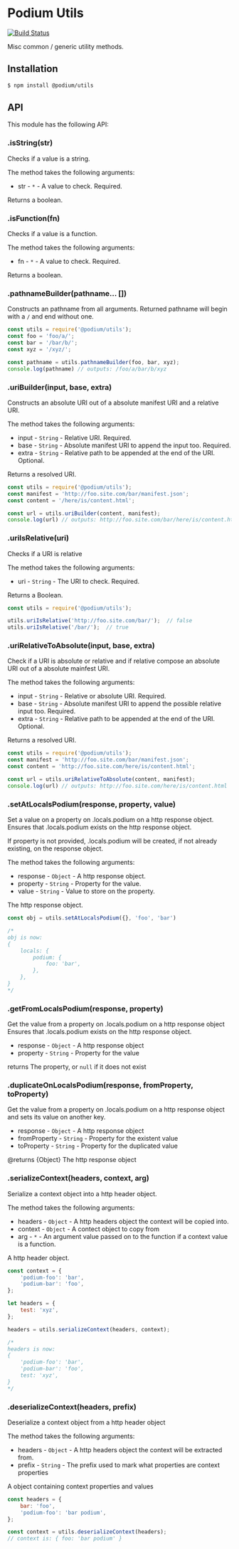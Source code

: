 # Podium Utils

[![Build Status](https://travis.schibsted.io/Podium/utils.svg?token=9zzG3RHGpsXkFZyESkVu)](https://travis.schibsted.io/Podium/utils)

Misc common / generic utility methods.

## Installation

```bash
$ npm install @podium/utils
```

## API

This module has the following API:

### .isString(str)

Checks if a value is a string.

The method takes the following arguments:

 * str - `*` - A value to check. Required.

Returns a boolean.

### .isFunction(fn)

Checks if a value is a function.

The method takes the following arguments:

 * fn - `*` - A value to check. Required.

Returns a boolean.

### .pathnameBuilder(pathname... [])

Constructs an pathname from all arguments. Returned pathname will begin with
a `/` and end without one.

```js
const utils = require('@podium/utils');
const foo = 'foo/a/';
const bar = '/bar/b/';
const xyz = '/xyz/';

const pathname = utils.pathnameBuilder(foo, bar, xyz);
console.log(pathname) // outputs: /foo/a/bar/b/xyz
```

### .uriBuilder(input, base, extra)

Constructs an absolute URI out of a absolute manifest URI and a relative URI.

The method takes the following arguments:

 * input - `String` - Relative URI. Required.
 * base - `String` - Absolute manifest URI to append the input too. Required.
 * extra - `String` - Relative path to be appended at the end of the URI. Optional.

Returns a resolved URI.

```js
const utils = require('@podium/utils');
const manifest = 'http://foo.site.com/bar/manifest.json';
const content = '/here/is/content.html';

const url = utils.uriBuilder(content, manifest);
console.log(url) // outputs: http://foo.site.com/bar/here/is/content.html
```

### .uriIsRelative(uri)

Checks if a URI is relative

The method takes the following arguments:

 * uri - `String` - The URI to check. Required.

Returns a Boolean.

```js
const utils = require('@podium/utils');

utils.uriIsRelative('http://foo.site.com/bar/');  // false
utils.uriIsRelative('/bar/');  // true
```

### .uriRelativeToAbsolute(input, base, extra)

Check if a URI is absolute or relative and if relative compose an
absolute URI out of a absolute mainfest URI.

The method takes the following arguments:

 * input - `String` - Relative or absolute URI. Required.
 * base - `String` - Absolute manifest URI to append the possible relative input too. Required.
 * extra - `String` - Relative path to be appended at the end of the URI. Optional.

Returns a resolved URI.

```js
const utils = require('@podium/utils');
const manifest = 'http://foo.site.com/bar/manifest.json';
const content = 'http://foo.site.com/here/is/content.html';

const url = utils.uriRelativeToAbsolute(content, manifest);
console.log(url) // outputs: http://foo.site.com/here/is/content.html
```

### .setAtLocalsPodium(response, property, value)

Set a value on a property on .locals.podium on a http response object.
Ensures that .locals.podium exists on the http response object.

If property is not provided, .locals.podium will be created, if not already
existing, on the response object.

The method takes the following arguments:

 * response - `Object` - A http response object.
 * property - `String` - Property for the value.
 * value - `String` - Value to store on the property.

The http response object.

```js
const obj = utils.setAtLocalsPodium({}, 'foo', 'bar')

/*
obj is now:
{
    locals: {
        podium: {
            foo: 'bar',
        },
    },
}
*/
```

### .getFromLocalsPodium(response, property)

Get the value from a property on .locals.podium on a http response object
Ensures that .locals.podium exists on the http response object.

* response - `Object` - A http response object
* property - `String` - Property for the value

returns The property, or `null` if it does not exist

### .duplicateOnLocalsPodium(response, fromProperty, toProperty)

Get the value from a property on .locals.podium on a http response object
and sets its value on another key.

* response - `Object` - A http response object
* fromProperty - `String` - Property for the existent value
* toProperty - `String` - Property for the duplicated value

@returns {Object} The http response object

### .serializeContext(headers, context, arg)

Serialize a context object into a http header object.

The method takes the following arguments:

 * headers - `Object` - A http headers object the context will be copied into.
 * context - `Object` - A contect object to copy from
 * arg - `*` - An argument value passed on to the function if a context value is a function.

A http header object.

```js
const context = {
    'podium-foo': 'bar',
    'podium-bar': 'foo',
};

let headers = {
    test: 'xyz',
};

headers = utils.serializeContext(headers, context);

/*
headers is now:
{
    'podium-foo': 'bar',
    'podium-bar': 'foo',
    test: 'xyz',
}
*/
```


### .deserializeContext(headers, prefix)

Deserialize a context object from a http header object

The method takes the following arguments:

 * headers - `Object` - A http headers object the context will be extracted from.
 * prefix - `String` - The prefix used to mark what properties are context properties

A object containing context properties and values

```js
const headers = {
    bar: 'foo',
    'podium-foo': 'bar podium',
};

const context = utils.deserializeContext(headers);
// context is: { foo: 'bar podium' }
```
